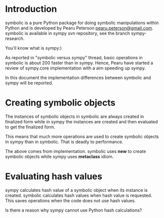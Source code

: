 


# Introduction

symbolic is a pure Python package for doing symbolic manipulations within Python and is developed by Pearu Peterson <pearu.peterson@gmail.com>. symbolic is available in sympy svn repository, see the branch sympy-research.

You'll know what is sympy:)

As reported in "symbolic versus sympy" thread, basic operations in symbolic is about 200 faster than in sympy. Hence, Pearu have started a review of sympy.core implementation with a aim speeding up sympy.

In this document the implementation differences between symbolic and sympy will be reported.

# Creating symbolic objects

The instances of symbolic objects in symbolic are always created in finalized form while in sympy the instances are created and then evaluated to get the finalized form.

This means that much more operations are used to create symbolic objects in sympy than in symbolic. That is deadly to performance.

The above comes from implementation. symbolic uses __new__ to create symbolic objects while sympy uses __metaclass__ idiom.

# Evaluating hash values

sympy calculates hash value of a symbolic object when its instance is created. symbolic calculates hash values when hash value is requested.  This saves operations when the code does not use hash values.

Is there a reason why sympy cannot use Python hash calculations?